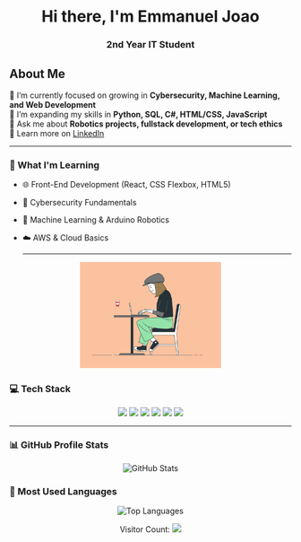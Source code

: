 <h1 align="center">Hi there, I'm Emmanuel Joao</h1>
<h3 align="center">2nd Year IT Student</h3>

<p align="center">
<h2 align="left">About Me</h2>
  🔭 I’m currently focused on growing in <b>Cybersecurity, Machine Learning, and Web Development</b> <br>
  🌱 I’m expanding my skills in <b>Python, SQL, C#, HTML/CSS, JavaScript</b> <br>
  💬 Ask me about <b>Robotics projects, fullstack development, or tech ethics</b> <br>
  📄 Learn more on <a href="https://www.linkedin.com/in/emmanuel-joao-007b23262?utm_source=share&utm_campaign=share_via&utm_content=profile&utm_medium=android_app">LinkedIn</a>
</p>

---

### 🧠 What I'm Learning
- 🌐 Front-End Development (React, CSS Flexbox, HTML5)
- 🔐 Cybersecurity Fundamentals
- 🤖 Machine Learning & Arduino Robotics
- ☁️ AWS & Cloud Basics 

  ---
<p align="center">
  <img src="https://github.com/ilytheoo/ilytheoo/blob/main/original-199091f9b19f067153ecd518321a3898.gif?raw=true" alt="Coding GIF" width="50%"/>
</p>

### 💻 Tech Stack
<p align="center">
  <img src="https://img.shields.io/badge/Python-3776AB?style=flat&logo=python&logoColor=white"/>
  <img src="https://img.shields.io/badge/JavaScript-F7DF1E?style=flat&logo=javascript&logoColor=black"/>
  <img src="https://img.shields.io/badge/HTML5-E34F26?style=flat&logo=html5&logoColor=white"/>
  <img src="https://img.shields.io/badge/CSS3-1572B6?style=flat&logo=css3&logoColor=white"/>
  <img src="https://img.shields.io/badge/SQL-4479A1?style=flat&logo=mysql&logoColor=white"/>
  <img src="https://img.shields.io/badge/VSCode-007ACC?style=flat&logo=visual-studio-code&logoColor=white"/>
</p>

---


### 📊 GitHub Profile Stats

<p align="center">
  <img src="https://github-readme-stats.vercel.app/api?username=ilytheoo&show_icons=true&theme=radical&custom_title=ilytheoo's%20GitHub%20Stats" alt="GitHub Stats" />
</p>

### 📌 Most Used Languages

<p align="center">
  <img src="https://github-readme-stats.vercel.app/api/top-langs/?username=ilytheoo&layout=compact&theme=radical" alt="Top Languages" />
</p>

<p align="center">
  Visitor Count:
  <img src="https://profile-counter.glitch.me/ilytheoo/count.svg"/>
</p>
